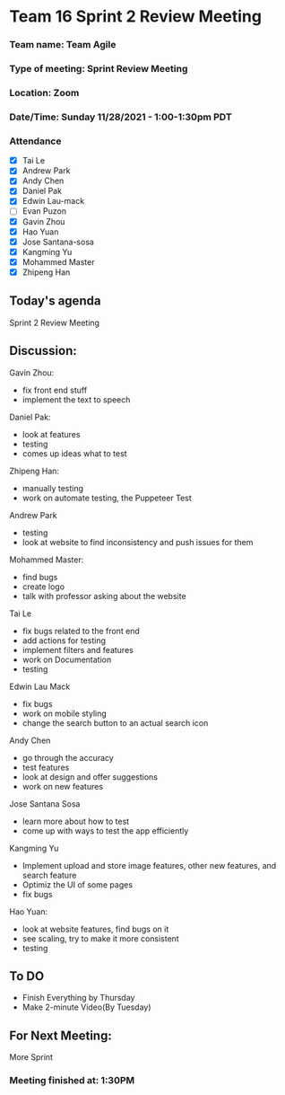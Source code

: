 # Team 16 Sprint 2 Review Meeting

### Team name: Team Agile
### Type of meeting: Sprint Review Meeting
### Location: Zoom
### Date/Time: Sunday 11/28/2021 - 1:00-1:30pm PDT

### Attendance
- [x] Tai Le
- [x] Andrew Park
- [x] Andy Chen
- [x] Daniel Pak
- [x] Edwin Lau-mack
- [ ] Evan Puzon
- [x] Gavin Zhou
- [x] Hao Yuan
- [x] Jose Santana-sosa
- [x] Kangming Yu
- [x] Mohammed Master
- [x] Zhipeng Han

## Today's agenda
Sprint 2 Review Meeting

## Discussion:
Gavin Zhou:
- fix front end stuff
- implement the text to speech

Daniel Pak:
- look at features
- testing
- comes up ideas what to test

Zhipeng Han:
- manually testing
- work on automate testing, the Puppeteer Test

Andrew Park
- testing
- look at website to find inconsistency and push issues for them

Mohammed Master:
- find bugs
- create logo
- talk with professor asking about the website

Tai Le
- fix bugs related to the front end
- add actions for testing 
- implement filters and features
- work on Documentation
- testing

Edwin Lau Mack
- fix bugs
- work on mobile styling
- change the search button to an actual search icon

Andy Chen
- go through the accuracy
- test features
- look at design and offer suggestions
- work on new features

Jose Santana Sosa
- learn more about how to test
- come up with ways to test the app efficiently

Kangming Yu
- Implement upload and store image features, other new features, and search feature 
- Optimiz the UI of some pages
- fix bugs

Hao Yuan:
- look at website features, find bugs on it
- see scaling, try to make it more consistent
- testing

## To DO
- Finish Everything by Thursday
- Make 2-minute Video(By Tuesday)

## For Next Meeting:
More Sprint

### Meeting finished at: 1:30PM
